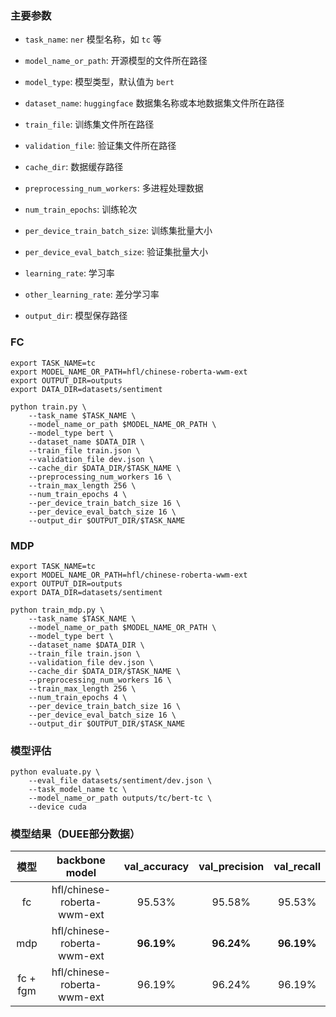 ### 主要参数

+ `task_name`: `ner` 模型名称，如 `tc` 等


+ `model_name_or_path`: 开源模型的文件所在路径


+ `model_type`: 模型类型，默认值为 `bert`


+ `dataset_name`: `huggingface` 数据集名称或本地数据集文件所在路径


+ `train_file`: 训练集文件所在路径


+ `validation_file`: 验证集文件所在路径


+ `cache_dir`: 数据缓存路径


+ `preprocessing_num_workers`: 多进程处理数据


+ `num_train_epochs`: 训练轮次


+ `per_device_train_batch_size`: 训练集批量大小


+ `per_device_eval_batch_size`: 验证集批量大小


+ `learning_rate`: 学习率


+ `other_learning_rate`: 差分学习率


+ `output_dir`: 模型保存路径


### FC

```shell
export TASK_NAME=tc
export MODEL_NAME_OR_PATH=hfl/chinese-roberta-wwm-ext
export OUTPUT_DIR=outputs
export DATA_DIR=datasets/sentiment

python train.py \
    --task_name $TASK_NAME \
    --model_name_or_path $MODEL_NAME_OR_PATH \
    --model_type bert \
    --dataset_name $DATA_DIR \
    --train_file train.json \
    --validation_file dev.json \
    --cache_dir $DATA_DIR/$TASK_NAME \
    --preprocessing_num_workers 16 \
    --train_max_length 256 \
    --num_train_epochs 4 \
    --per_device_train_batch_size 16 \
    --per_device_eval_batch_size 16 \
    --output_dir $OUTPUT_DIR/$TASK_NAME
```

### MDP

```shell
export TASK_NAME=tc
export MODEL_NAME_OR_PATH=hfl/chinese-roberta-wwm-ext
export OUTPUT_DIR=outputs
export DATA_DIR=datasets/sentiment

python train_mdp.py \
    --task_name $TASK_NAME \
    --model_name_or_path $MODEL_NAME_OR_PATH \
    --model_type bert \
    --dataset_name $DATA_DIR \
    --train_file train.json \
    --validation_file dev.json \
    --cache_dir $DATA_DIR/$TASK_NAME \
    --preprocessing_num_workers 16 \
    --train_max_length 256 \
    --num_train_epochs 4 \
    --per_device_train_batch_size 16 \
    --per_device_eval_batch_size 16 \
    --output_dir $OUTPUT_DIR/$TASK_NAME
```

### 模型评估

```shell
python evaluate.py \
    --eval_file datasets/sentiment/dev.json \
    --task_model_name tc \
    --model_name_or_path outputs/tc/bert-tc \
    --device cuda
```

### 模型结果（DUEE部分数据）

|    模型    |       backbone model        | val_accuracy | val_precision | val_recall | 
|:--------:|:---------------------------:|:------------:|:-------------:|:----------:|
|    fc    | hfl/chinese-roberta-wwm-ext |    95.53%    |    95.58%     |   95.53%   |
|   mdp    | hfl/chinese-roberta-wwm-ext |  **96.19%**  |  **96.24%**   | **96.19%** |
| fc + fgm | hfl/chinese-roberta-wwm-ext |    96.19%    |    96.24%     |   96.19%   |
